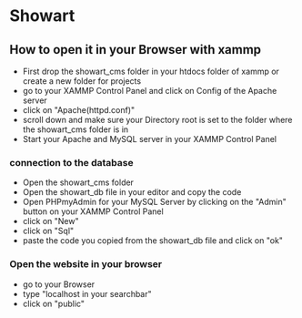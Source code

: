 # Showart
## How to open it in your Browser with xammp
- First drop the showart_cms folder in your  htdocs folder of xammp or create a new folder for projects
- go to your XAMMP Control Panel and click on Config of the Apache server
- click on "Apache(httpd.conf)"
- scroll down and make sure your Directory root is set to the folder where the showart_cms folder is in
- Start your Apache and MySQL server in your XAMMP Control Panel
### connection to the database
- Open the showart_cms folder
- Open the showart_db file in your editor and copy the code
-  Open PHPmyAdmin for your MySQL Server by clicking on the "Admin" button on your XAMMP Control Panel
-  click on "New"
-  click on "Sql"
- paste the code you copied from the showart_db file and click on "ok"
### Open the website in your browser
- go to your Browser
- type "localhost in your searchbar"
- click on "public"
